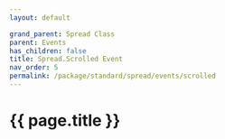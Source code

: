 ```yaml
---
layout: default

grand_parent: Spread Class
parent: Events
has_children: false
title: Spread.Scrolled Event
nav_order: 5
permalink: /package/standard/spread/events/scrolled
---
```

# {{ page.title }}
